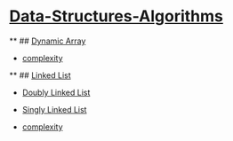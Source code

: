 # [Data-Structures-Algorithms](https://github.com/amirrezarajabi/Data-Structures-Algorithms/)

** ## [Dynamic Array](https://github.com/amirrezarajabi/Data-Structures-Algorithms/tree/master/Data-Structures/Dynamic-Array)

*   [complexity](https://github.com/amirrezarajabi/Data-Structures-Algorithms/tree/master/Data-Structures/Dynamic-Array/complexity.png)

** ## [Linked List](https://github.com/amirrezarajabi/Data-Structures-Algorithms/tree/master/Data-Structures/Linked-List)

*   [Doubly Linked List](https://github.com/amirrezarajabi/Data-Structures-Algorithms/blob/master/Data-Structures/Linked-List/DoublyLinkedList.java)

*   [Singly Linked List](https://github.com/amirrezarajabi/Data-Structures-Algorithms/blob/master/Data-Structures/Linked-List/SinglyLinkedList.java)

*   [complexity](https://github.com/amirrezarajabi/Data-Structures-Algorithms/tree/master/Data-Structures/Linked-List/complexity.png)

